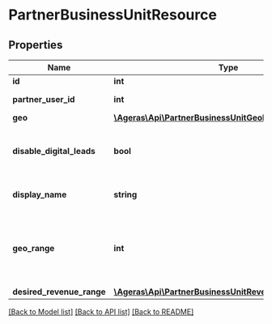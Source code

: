 # PartnerBusinessUnitResource

## Properties
Name | Type | Description | Notes
------------ | ------------- | ------------- | -------------
**id** | **int** | Primary ID. | [optional] 
**partner_user_id** | **int** | Partner user ID. | [optional] 
**geo** | [**\Ageras\Api\PartnerBusinessUnitGeoResource**](PartnerBusinessUnitGeoResource.md) |  | [optional] 
**disable_digital_leads** | **bool** | Does this business unit disable digital leads? | [optional] [default to false]
**display_name** | **string** | Human-readable name. | [optional] 
**geo_range** | **int** | Distance this business unit is willing to look for leads. | [optional] 
**desired_revenue_range** | [**\Ageras\Api\PartnerBusinessUnitRevenueRangeResource**](PartnerBusinessUnitRevenueRangeResource.md) |  | [optional] 

[[Back to Model list]](../README.md#documentation-for-models) [[Back to API list]](../README.md#documentation-for-api-endpoints) [[Back to README]](../README.md)


